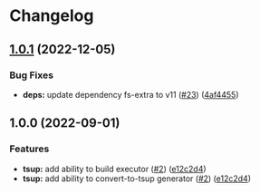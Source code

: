 # Changelog

## [1.0.1](https://github.com/nx-expansion/nx-expansion/compare/tsup-v1.0.0...tsup-v1.0.1) (2022-12-05)


### Bug Fixes

* **deps:** update dependency fs-extra to v11 ([#23](https://github.com/nx-expansion/nx-expansion/issues/23)) ([4af4455](https://github.com/nx-expansion/nx-expansion/commit/4af4455637a48f450c0ede1ea0ed7c5bf4418769))

## 1.0.0 (2022-09-01)


### Features

* **tsup:** add ability to build executor ([#2](https://github.com/nx-expansion/nx-expansion/issues/2)) ([e12c2d4](https://github.com/nx-expansion/nx-expansion/commit/e12c2d46b6c013215ea175aabbb02af7dc45148d))
* **tsup:** add ability to convert-to-tsup generator ([#2](https://github.com/nx-expansion/nx-expansion/issues/2)) ([e12c2d4](https://github.com/nx-expansion/nx-expansion/commit/e12c2d46b6c013215ea175aabbb02af7dc45148d))
